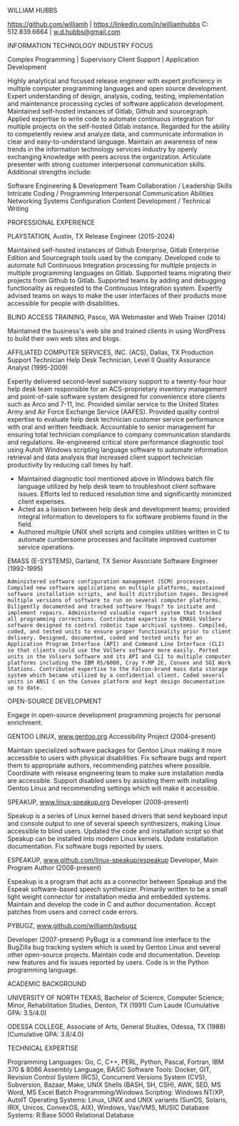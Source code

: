 
WILLIAM HUBBS

https://github.com/williamh | https://linkedin.com/in/williamhubbs
C: 512.839.6664 | w.d.hubbs@gmail.com


INFORMATION TECHNOLOGY INDUSTRY FOCUS

Complex Programming | Supervisory Client Support | Application Development

Highly analytical and focused release engineer with expert proficiency in
multiple computer programming languages and open source development.
Expert understanding of design, analysis, coding, testing, implementation and
maintenance processing cycles of software application development.
Maintained self-hosted instances of Gitlab, Github and sourcegraph.
Applied expertise to write code to automate continuous integration for
multiple projects on the self-hosted Gitlab instance.
Regarded for the ability to competently review and analyze data, and communicate
information in clear and easy-to-understand language.
Maintain an awareness of new trends in the information technology services
industry by openly exchanging knowledge with peers across the organization.
Articulate presenter with strong customer interpersonal communication skills.
Additional strengths include:

Software Engineering & Development	Team Collaboration / Leadership Skills
Intricate Coding / Programming		Interpersonal Communication Abilities
Networking Systems Configuration	Content Development / Technical Writing

PROFESSIONAL EXPERIENCE

PLAYSTATION, Austin, TX
Release Engineer (2015-2024)

Maintained self-hosted instances of Github Enterprise, Gitlab Enterprise
Edition and Sourcegraph tools used by the company.
Developed code to automate full Continuous Integration processing for
multiple projects in multiple programming languages on Gitlab.
Supported teams migrating their projects from Github to Gitlab.
Supported teams by adding and debugging functionality as requested to
the Continuous Integration system.
Expertly advised teams on ways to make the user interfaces of their products
more accessible for people with disabilities.

BLIND ACCESS TRAINING, Pasco, WA
Webmaster and Web Trainer (2014)

Maintained the business's web site and trained clients in using WordPress to build their own web sites and blogs.

AFFILIATED COMPUTER SERVICES, INC. (ACS), Dallas, TX
Production Support Technician
Help Desk Technician, Level II
Quality Assurance Analyst (1995-2009)

Expertly delivered second-level supervisory support to a twenty-four hour help desk team responsible for an ACS-proprietary inventory management and point-of-sale software system designed for convenience store clients such as Arco and 7-11, Inc. Provided similar service to the United States Army and Air Force Exchange Service (AAFES). Provided quality control expertise to evaluate help desk technician customer service performance with oral and written feedback. Accountable to senior management for ensuring total technician compliance to company communication standards and regulations. Re-engineered critical store performance diagnostic tool using AutoIt Windows scripting language software to automate information retrieval and data analysis that increased client support technician productivity by reducing call times by half.
* Maintained diagnostic tool mentioned above in Windows batch file language utilized by help desk team to troubleshoot client software issues. Efforts led to reduced resolution time and significantly minimized client expenses.
* Acted as a liaison between help desk and development teams; provided integral information to developers to fix software problems found in the field.
* Authored multiple UNIX shell scripts and complex utilities written in C to automate cumbersome processes and facilitate improved customer service operations.

EMASS (E-SYSTEMS), Garland, TX
Senior Associate Software Engineer (1992-1995)

	Administered software configuration management (SCM) processes. Compiled new software applications on multiple platforms, maintained software installation scripts, and built distribution tapes. Designed multiple versions of software to run on several computer platforms. Diligently documented and tracked software ?bugs? to initiate and implement repairs. Administered valuable report system that tracked all programming corrections. Contributed expertise to EMASS VolServ software designed to control robotic tape archival systems. Compiled, coded, and tested units to ensure proper functionality prior to client delivery. Designed, documented, coded and tested units for an Application Program Interface (API) and Command Line Interface (CLI) so that clients could use the VolServ software more easily. Ported units in the Volserv Software and its API and CLI to multiple computer platforms including the IBM RS/6000, Cray Y-MP 2E, Convex and SGI Work Stations. Contributed expertise to the Falcon-brand mass data storage system which became utilized by a confidential client. Coded several units in ANSI C on the Convex platform and kept design documentation up to date.

OPEN-SOURCE DEVELOPMENT

Engage in open-source development programming projects for personal enrichment.

GENTOO LINUX, www.gentoo.org
Accessibility Project (2004-present)

Maintain specialized software packages for Gentoo Linux making it more accessible to users with physical disabilities. Fix software bugs and report them to appropriate authors, recommending patches where possible. Coordinate with release engineering team to make sure installation media are accessible. Support disabled users by assisting them with installing Gentoo Linux and recommending settings which will make it accessible. 

SPEAKUP, www.linux-speakup.org 
Developer (2008-present)

Speakup is a series of Linux kernel based drivers that send keyboard input and console output to one of several speech synthesizers, making Linux accessible to blind users. Updated the code and installation script so that Speakup can be installed into modern Linux kernels. Update installation documentation. Fix software bugs reported by users.

ESPEAKUP, www.github.com/linux-speakup/espeakup 
Developer, Main Program Author (2008-present)

Espeakup is a program that acts as a connector between Speakup and the Espeak software-based speech synthesizer. Primarily written to be a small light weight connector for installation media and embedded systems. Maintain and develop the code in C and author documentation. Accept patches from users and correct code errors.

PYBUGZ, www.github.com/williamh/pybugz 

Developer (2007-present)
PyBugz is a command line interface to the BugZilla bug tracking system which is used by Gentoo Linux and several other open-source projects. Maintain code and documentation. Develop new features and fix issues reported by users. Code is in the Python programming language.

ACADEMIC BACKGROUND

UNIVERSITY OF NORTH TEXAS, Bachelor of Science, Computer Science; Minor, Rehabilitation Studies, Denton, TX (1991) Cum Laude (Cumulative GPA: 3.5/4.0)

ODESSA COLLEGE, Associate of Arts, General Studies, Odessa, TX (1988) (Cumulative GPA: 3.8/4.0)

TECHNICAL EXPERTISE

Programming Languages: Go, C, C++, PERL, Python, Pascal, Fortran, IBM 370 & 8086 Assembly Language, BASIC
Software Tools: Docker, GIT, Revision Control System (RCS), Concurrent Versions System (CVS), Subversion, Bazaar, Make, UNIX Shells (BASH, SH, CSH), AWK, SED, MS Word, MS Excel
 Batch Programming/Windows Scripting: Windows NT/XP, AutoIT
Operating Systems: Linux, UNIX and UNIX variants (SunOS, Solaris, IRIX, Unicos, ConvexOS, AIX), Windows, Vax/VMS, MUSIC
Database Systems: R:Base 5000 Relational Database

